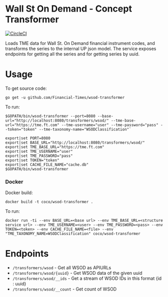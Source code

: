 # Wall St On Demand - Concept Transformer

[![CircleCI](https://circleci.com/gh/Financial-Times/wsod-transformer.svg?style=svg)](https://circleci.com/gh/Financial-Times/wsod-transformer)

Loads TME data for Wall St. On Demand financial instrument codes, and transforms the series to the internal UP json model.
The service exposes endpoints for getting all the series and for getting series by uuid.

# Usage

To get source code:
```
go get -u github.com/Financial-Times/wsod-transformer
```

To run:
```
$GOPATH/bin/wsod-transformer --port=8080 --base-url="http://localhost:8080/transformers/wsod/" --tme-base-url="https://tme.ft.com" --tme-username="user" --tme-password="pass" --token="token" --tme-taxonomy-name="WSODClassification"`

export|set PORT=8080  
export|set BASE_URL="http://localhost:8080/transformers/wsod/"  
export|set TME_BASE_URL="https://tme.ft.com"  
export|set TME_USERNAME="user"  
export|set TME_PASSWORD="pass"  
export|set TOKEN="token"  
export|set CACHE_FILE_NAME="cache.db"  
$GOPATH/bin/wsod-transformer  
```

### Docker

Docker build:
```
docker build -t coco/wsod-transformer .
```

To run:

```
docker run -ti --env BASE_URL=<base url> --env TME_BASE_URL=<structure service url> --env TME_USERNAME=<user> --env TME_PASSWORD=<pass> --env TOKEN=<token> --env CACHE_FILE_NAME=<file> --env "TME_TAXONOMY_NAME=WSODClassification" coco/wsod-transformer
```

# Endpoints

* `/transformers/wsod` - Get all WSOD as APIURLs
* `/transformers/wsod/{uuid}` - Get WSOD data of the given uuid
* `/transformers/wsod/__ids` - Get a stream of WSOD IDs in this format {id : uuid}
* `/transformers/wsod/__count` - Get count of WSOD
